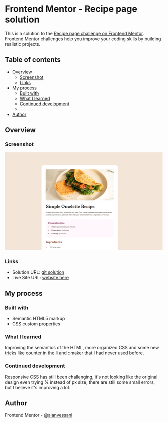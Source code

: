 # Frontend Mentor - Recipe page solution

This is a solution to the [Recipe page challenge on Frontend Mentor](https://www.frontendmentor.io/challenges/recipe-page-KiTsR8QQKm). Frontend Mentor challenges help you improve your coding skills by building realistic projects. 

## Table of contents

- [Overview](#overview)
  - [Screenshot](#screenshot)
  - [Links](#links)
- [My process](#my-process)
  - [Built with](#built-with)
  - [What I learned](#what-i-learned)
  - [Continued development](#continued-development)
  -
- [Author](#author)

## Overview

### Screenshot

![Screenshot project ](./assets/images/Screenshot%20from%202025-03-20%2021-42-52%201.jpg)

### Links

- Solution URL: [git solution](https://your-solution-url.com)
- Live Site URL: [website here](https://vessani.github.io/Recipe-page-html-css-responsive/)

## My process

### Built with

- Semantic HTML5 markup
- CSS custom properties

### What I learned

Improving the semantics of the HTML, more organized CSS and some new tricks like counter in the li and ::maker that I had never used before.

### Continued development

Responsive CSS has still been challenging, it's not looking like the original design even trying % instead of px size, there are still some small errors, but I believe it's improving a lot.

## Author

Frontend Mentor - [@alanvessani](https://www.frontendmentor.io/profile/Vessanie)

